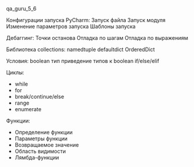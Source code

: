 qa_guru_5_6

Конфигурации запуска PyCharm:
Запуск файла
Запуск модуля
Изменение параметров запуска
Шаблоны запуска

Дебаггинг:
Точки останова
Отладка по шагам
Отладка по выражениям

Библиотека collections:
namedtuple
defaultdict
OrderedDict

Условия:
boolean тип
приведение типов к boolean
if/else/elif

Циклы:
- while
- for
- break/continue/else
- range
- enumerate

Функции:
- Определение функции
- Параметры функции
- Возвращаемое значение
- Область видимости
- Лямбда-функции
